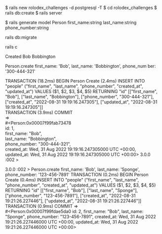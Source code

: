 $ rails new rolodex_challenges -d postgresql -T
$ cd rolodex_challenges
$ rails db:create
$ rails server

$ rails generate model Person first_name:string last_name:string phone_number:string

rails db:migrate

rails c 


Created Bob Bobbington 

 Person.create first_name: 'Bob', last_name: 'Bobbington', phone_num
ber: '300-444-321' 

  TRANSACTION (18.2ms)  BEGIN
  Person Create (2.4ms)  INSERT INTO "people" ("first_name", "last_name", "phone_number", "created_at", "updated_at") VALUES ($1, $2, $3, $4, $5) RETURNING "id"  [["first_name", "Bob"], ["last_name", "Bobbington"], ["phone_number", "300-444-321"], ["created_at", "2022-08-31 19:19:16.247305"], ["updated_at", "2022-08-31 19:19:16.247305"]]                                                             
  TRANSACTION (3.9ms)  COMMIT                                                   
 =>                                                                             
#<Person:0x00007f99fab73478                                                     
 id: 1,                                                                         
 first_name: "Bob",                                                             
 last_name: "Bobbington",                                                       
 phone_number: "300-444-321",                                                   
 created_at: Wed, 31 Aug 2022 19:19:16.247305000 UTC +00:00,                    
 updated_at: Wed, 31 Aug 2022 19:19:16.247305000 UTC +00:00> 
3.0.0 :002 > 

3.0.0 :002 > Person.create first_name: 'Bob', last_name: 'Sponge', phone_number:
 '123-456-7891' 
  TRANSACTION (0.2ms)  BEGIN
  Person Create (0.4ms)  INSERT INTO "people" ("first_name", "last_name", "phone_number", "created_at", "updated_at") VALUES ($1, $2, $3, $4, $5) RETURNING "id"  [["first_name", "Bob"], ["last_name", "Sponge"], ["phone_number", "123-456-7891"], ["created_at", "2022-08-31 19:21:26.227446"], ["updated_at", "2022-08-31 19:21:26.227446"]]        
  TRANSACTION (0.9ms)  COMMIT
 =>                     
#<Person:0x00007f99fdae5da0
 id: 2,
 first_name: "Bob",
 last_name: "Sponge",
 phone_number: "123-456-7891",
 created_at: Wed, 31 Aug 2022 19:21:26.227446000 UTC +00:00,
 updated_at: Wed, 31 Aug 2022 19:21:26.227446000 UTC +00:00> 